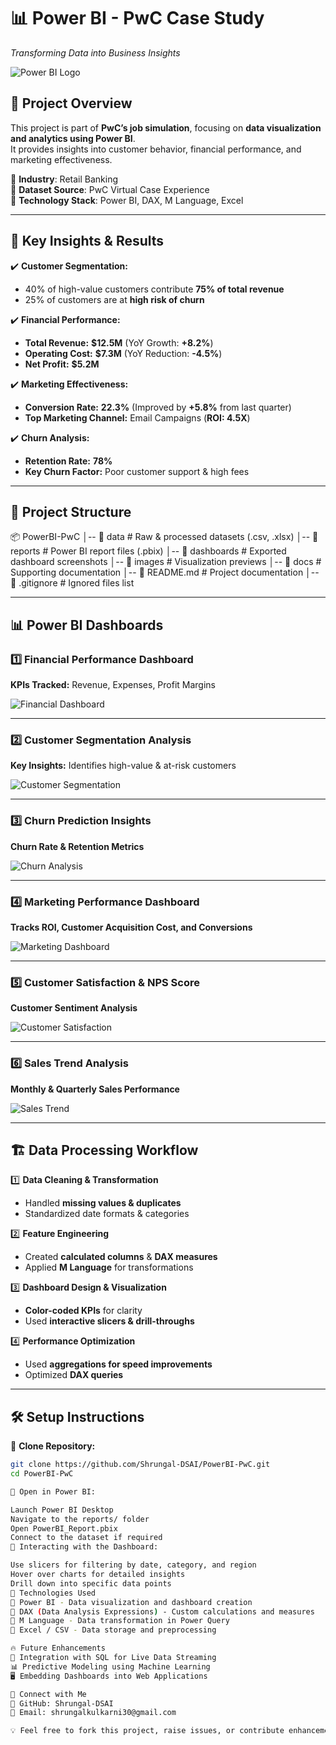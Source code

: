 # 📊 Power BI - PwC Case Study  
_Transforming Data into Business Insights_  

![Power BI Logo](images/powerbi_logo.png)  

## 📌 Project Overview  
This project is part of **PwC’s job simulation**, focusing on **data visualization and analytics using Power BI**.  
It provides insights into customer behavior, financial performance, and marketing effectiveness.  

🔹 **Industry**: Retail Banking  
🔹 **Dataset Source**: PwC Virtual Case Experience  
🔹 **Technology Stack**: Power BI, DAX, M Language, Excel  

---

## 🚀 Key Insights & Results  

✔️ **Customer Segmentation:**  
   - 40% of high-value customers contribute **75% of total revenue**  
   - 25% of customers are at **high risk of churn**  

✔️ **Financial Performance:**  
   - **Total Revenue:** **$12.5M** (YoY Growth: **+8.2%**)  
   - **Operating Cost:** **$7.3M** (YoY Reduction: **-4.5%**)  
   - **Net Profit:** **$5.2M**  

✔️ **Marketing Effectiveness:**  
   - **Conversion Rate:** **22.3%** (Improved by **+5.8%** from last quarter)  
   - **Top Marketing Channel:** Email Campaigns (**ROI: 4.5X**)  

✔️ **Churn Analysis:**  
   - **Retention Rate:** **78%**  
   - **Key Churn Factor:** Poor customer support & high fees  

---

## 📂 Project Structure  
📦 PowerBI-PwC
│-- 📂 data # Raw & processed datasets (.csv, .xlsx)
│-- 📂 reports # Power BI report files (.pbix)
│-- 📂 dashboards # Exported dashboard screenshots
│-- 📂 images # Visualization previews
│-- 📂 docs # Supporting documentation
│-- 📄 README.md # Project documentation
│-- 📄 .gitignore # Ignored files list

---

## 📊 Power BI Dashboards  

### **1️⃣ Financial Performance Dashboard**  
**KPIs Tracked:** Revenue, Expenses, Profit Margins  

![Financial Dashboard](images/financial_dashboard.png)  

---

### **2️⃣ Customer Segmentation Analysis**  
**Key Insights:** Identifies high-value & at-risk customers  

![Customer Segmentation](images/customer_segmentation.png)  

---

### **3️⃣ Churn Prediction Insights**  
**Churn Rate & Retention Metrics**  

![Churn Analysis](images/churn_dashboard.png)  

---

### **4️⃣ Marketing Performance Dashboard**  
**Tracks ROI, Customer Acquisition Cost, and Conversions**  

![Marketing Dashboard](images/marketing_dashboard.png)  

---

### **5️⃣ Customer Satisfaction & NPS Score**  
**Customer Sentiment Analysis**  

![Customer Satisfaction](images/customer_satisfaction.png)  

---

### **6️⃣ Sales Trend Analysis**  
**Monthly & Quarterly Sales Performance**  

![Sales Trend](images/sales_trends.png)  

---

## 🏗️ Data Processing Workflow  

1️⃣ **Data Cleaning & Transformation**  
   - Handled **missing values & duplicates**  
   - Standardized date formats & categories  

2️⃣ **Feature Engineering**  
   - Created **calculated columns** & **DAX measures**  
   - Applied **M Language** for transformations  

3️⃣ **Dashboard Design & Visualization**  
   - **Color-coded KPIs** for clarity  
   - Used **interactive slicers & drill-throughs**  

4️⃣ **Performance Optimization**  
   - Used **aggregations for speed improvements**  
   - Optimized **DAX queries**  

---

## 🛠️ Setup Instructions  

💾 **Clone Repository:**  
```sh
git clone https://github.com/Shrungal-DSAI/PowerBI-PwC.git
cd PowerBI-PwC

📂 Open in Power BI:

Launch Power BI Desktop
Navigate to the reports/ folder
Open PowerBI_Report.pbix
Connect to the dataset if required
📌 Interacting with the Dashboard:

Use slicers for filtering by date, category, and region
Hover over charts for detailed insights
Drill down into specific data points
📜 Technologies Used
🔸 Power BI - Data visualization and dashboard creation
🔸 DAX (Data Analysis Expressions) - Custom calculations and measures
🔸 M Language - Data transformation in Power Query
🔸 Excel / CSV - Data storage and preprocessing

🔥 Future Enhancements
🚀 Integration with SQL for Live Data Streaming
📊 Predictive Modeling using Machine Learning
🖥 Embedding Dashboards into Web Applications

🤝 Connect with Me
🔗 GitHub: Shrungal-DSAI
📧 Email: shrungalkulkarni30@gmail.com

💡 Feel free to fork this project, raise issues, or contribute enhancements!
